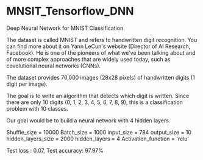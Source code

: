 # MNSIT_Tensorflow_DNN
Deep Neural Network for MNIST Classification

The dataset is called MNIST and refers to handwritten digit recognition. You can find more about it on Yann LeCun's website (Director of AI Research, Facebook). He is one of the pioneers of what we've been talking about and of more complex approaches that are widely used today, such as covolutional neural networks (CNNs).

The dataset provides 70,000 images (28x28 pixels) of handwritten digits (1 digit per image).

The goal is to write an algorithm that detects which digit is written. Since there are only 10 digits (0, 1, 2, 3, 4, 5, 6, 7, 8, 9), this is a classification problem with 10 classes.

Our goal would be to build a neural network with 4 hidden layers.

Shuffle_size = 10000
Batch_size = 1000
input_size = 784
output_size = 10
hidden_layers_size = 2000
hidden_layers = 4
Activation_function = 'relu'

Test loss : 0.07, Test accuracy: 97.97%

